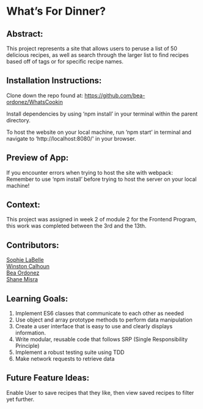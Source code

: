 # What’s For Dinner?

## Abstract:

This project represents a site that allows users to peruse a list of 50 delicious recipes, as well as search through the larger list to find recipes based off of tags or for specific recipe names.


## Installation Instructions:
Clone down the repo found at: https://github.com/bea-ordonez/WhatsCookin

Install dependencies by using ‘npm install’ in your terminal within the parent directory.

To host the website on your local machine, run ’npm start’ in terminal and navigate to ‘http://localhost:8080/' in your browser.

## Preview of App:





If you encounter errors when trying to host the site with webpack: Remember to use ‘npm install’ before trying to host the server on your local machine!
## Context:
This project was assigned in week 2 of module 2 for the Frontend Program, this work was completed between the 3rd and the 13th.

## Contributors:
[Sophie LaBelle](https://github.com/sophielabelle)\
[Winston Calhoun](https://github.com/WinstonCalhoun)\
[Bea Ordonez](https://github.com/bea-ordonez)\
[Shane Misra](https://github.com/sdmisra)

## Learning Goals:

1. Implement ES6 classes that communicate to each other as needed
1. Use object and array prototype methods to perform data manipulation
1. Create a user interface that is easy to use and clearly displays information.
1. Write modular, reusable code that follows SRP (Single Responsibility Principle)
1. Implement a robust testing suite using TDD
1. Make network requests to retrieve data

## Future Feature Ideas:

Enable User to save recipes that they like, then view saved recipes to filter yet further.
